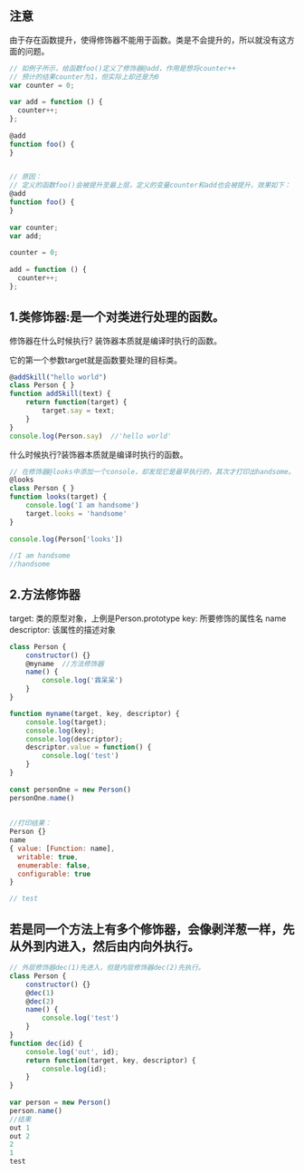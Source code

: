 ## 注意
由于存在函数提升，使得修饰器不能用于函数。类是不会提升的，所以就没有这方面的问题。
```javaScript
// 如例子所示，给函数foo()定义了修饰器@add，作用是想将counter++
// 预计的结果counter为1，但实际上却还是为0
var counter = 0;
 
var add = function () {
  counter++;
};
 
@add
function foo() {
}


// 原因：
// 定义的函数foo()会被提升至最上层，定义的变量counter和add也会被提升，效果如下：
@add
function foo() {
}
 
var counter;
var add;
 
counter = 0;
 
add = function () {
  counter++;
};
```

## 1.类修饰器:是一个对类进行处理的函数。
修饰器在什么时候执行?
装饰器本质就是编译时执行的函数。

它的第一个参数target就是函数要处理的目标类。
```javaScript
@addSkill("hello world")
class Person { }
function addSkill(text) {
    return function(target) {
        target.say = text;
    }
}
console.log(Person.say)  //'hello world'
```

什么时候执行?装饰器本质就是编译时执行的函数。
```javaScript
// 在修饰器@looks中添加一个console，却发现它是最早执行的，其次才打印出handsome。
@looks
class Person { }
function looks(target) {
    console.log('I am handsome')
    target.looks = 'handsome'
}
 
console.log(Person['looks'])
 
//I am handsome
//handsome
```


## 2.方法修饰器
target: 类的原型对象，上例是Person.prototype
key: 所要修饰的属性名  name
descriptor: 该属性的描述对象

```javaScript
class Person {
    constructor() {}
    @myname  //方法修饰器
    name() {
        console.log('霖呆呆') 
    }
}

function myname(target, key, descriptor) {
    console.log(target);
    console.log(key);
    console.log(descriptor);
    descriptor.value = function() {
        console.log('test')
    }
}
 
const personOne = new Person()
personOne.name()
 
 
//打印结果：
Person {}
name
{ value: [Function: name],
  writable: true,
  enumerable: false,
  configurable: true 
}

// test
```

## 若是同一个方法上有多个修饰器，会像剥洋葱一样，先从外到内进入，然后由内向外执行。
```javaScript
// 外层修饰器dec(1)先进入，但是内层修饰器dec(2)先执行。
class Person {
    constructor() {}
    @dec(1)
    @dec(2)
    name() {
        console.log('test')
    }
}
function dec(id) {
    console.log('out', id);
    return function(target, key, descriptor) {
        console.log(id);
    }
}
 
var person = new Person()
person.name()
//结果
out 1
out 2
2
1
test
```
